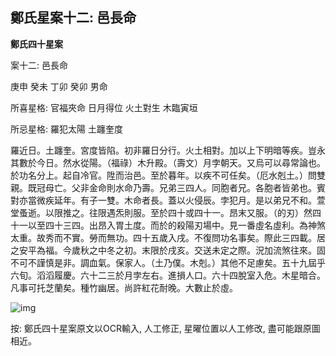 ## 鄭氏星案十二: 邑長命

**鄭氏四十星案**

案十二: 邑長命

庚申 癸未 丁卯 癸卯 男命

所喜星格: 官福夾命 日月得位 火土對生 木臨寅垣

所忌星格: 羅犯太陽 土躔奎度

羅近日。土躔奎。宮度皆陷。初非羅日分行。火土相對。加以上下明暗等疾。豈永其數於今日。然水從陽。（福祿）木升殿。（壽文）月孛朝天。又烏可以尋常論也。於功名分上。起自冷官。陞而治邑。至於暮年。以疾不可任矣。（厄水剋土。）問雙親。既冠母亡。父非金命則水命乃壽。兄弟三四人。同胞者兄。各胞者皆弟也。賓對亦當微疾延年。有子一雙。木命者長。蓋以火侵辰。孛犯月。是以弟兄不和。萱堂蚤逝。以限推之。往限遇炁則服。至於四十或四十一。昂末又服。（的刃）然四十一以至四十三四。出昂入胃土度。而於的殺陽刃場中。見一番虛名虛利。為神煞太重。故秀而不實。勞而無功。四十五歲入戌。不復問功名事矣。際此三四載。居之安平為福。今歲秋之中冬之初。末限於戌亥。交送未定之際。況加流煞往來。固不可不謹慎是非。調血氣。保家人。（土乃僕。木剋。）其他不足慮矣。五十九屆乎六旬。滔滔履慶。六十二三於月孛左右。進損人口。六十四脫室入危。木星暗合。凡事可托芝蘭矣。種竹幽居。尚許紅花耐晚。大數止於虛。

![img](https://lh4.googleusercontent.com/T_lvUtkVi9MhkS9zM2heIUtSRCTwWHOJQH6dupEXyz5m3iTgf-vd51nJjdSpwgDYCXNHQnK2an-dBQFO2qJDcwSTV1HHdCNnxEYus70YWOE=w1280)

按: 鄭氏四十星案原文以OCR輸入, 人工修正, 星曜位置以人工修改, 盡可能跟原圖相近。